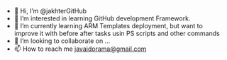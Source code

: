 - 👋 Hi, I’m @jakhterGitHub
- 👀 I’m interested in learning GitHub development Framework.
- 🌱 I’m currently learning ARM Templates deployment, but want to improve it with before after tasks usin PS scripts and other commands
- 💞️ I’m looking to collaborate on ...
- 📫 How to reach me javaidorama@gmail.com

<!---
jakhterGitHub/jakhterGitHub is a ✨ special ✨ repository because its `README.md` (this file) appears on your GitHub profile.
You can click the Preview link to take a look at your changes.
--->
